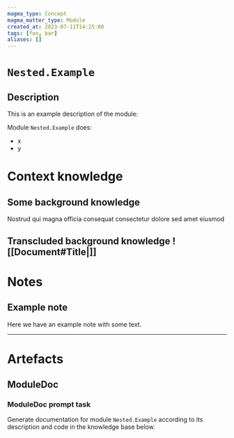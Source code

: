 ```yaml
---
magma_type: Concept
magma_matter_type: Module
created_at: 2023-07-11T14:25:00
tags: [foo, bar]
aliases: []
---
```

# `Nested.Example`

## Description

This is an example description of the module:

Module `Nested.Example` does:

- x
- y


# Context knowledge

<!--
This section should include background knowledge needed for the model to create a proper response, i.e. information it does know either because of the knowledge cut-off date or unpublished knowledge.

Write it down right here in a subsection or use a transclusion. If applicable, specify source information that the model can use to generate a reference in the response.
-->

## Some background knowledge

Nostrud qui magna officia consequat consectetur dolore sed amet eiusmod


## Transcluded background knowledge ![[Document#Title|]]


# Notes

## Example note

Here we have an example note with some text.

---



# Artefacts

## ModuleDoc

### ModuleDoc prompt task

Generate documentation for module `Nested.Example` according to its description and code in the knowledge base below.
